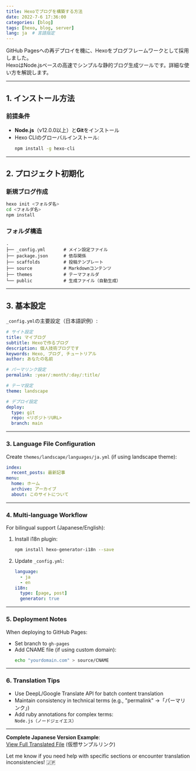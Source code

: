 ```yaml
---
title: Hexoでブログを構築する方法
date: 2022-7-6 17:36:00
categories: [blog]
tags: [hexo, blog, server]
lang: ja  # 言語指定
---
```


GitHub Pagesへの再デプロイを機に、Hexoをブログフレームワークとして採用しました。  
HexoはNode.jsベースの高速でシンプルな静的ブログ生成ツールです。詳細な使い方を解説します。

---

## **1. インストール方法**
### 前提条件
- **Node.js**（v12.0.0以上）と**Git**をインストール
- Hexo CLIのグローバルインストール:
  ```bash
  npm install -g hexo-cli
  ```

---

## **2. プロジェクト初期化**
### 新規ブログ作成
```bash
hexo init <フォルダ名>
cd <フォルダ名>
npm install
```

### フォルダ構造
```
.
├── _config.yml       # メイン設定ファイル
├── package.json      # 依存関係
├── scaffolds         # 投稿テンプレート
├── source            # Markdownコンテンツ
├── themes            # テーマフォルダ
└── public            # 生成ファイル（自動生成）
```

---

## **3. 基本設定**
`_config.yml`の主要設定（日本語訳例）:
```yaml
# サイト設定
title: マイブログ
subtitle: Hexoで作るブログ
description: 個人技術ブログです
keywords: Hexo, ブログ, チュートリアル
author: あなたの名前

# パーマリンク設定
permalink: :year/:month/:day/:title/

# テーマ設定
theme: landscape

# デプロイ設定
deploy:
  type: git
  repo: <リポジトリURL>
  branch: main
```

---

### 3. **Language File Configuration**
Create `themes/landscape/languages/ja.yml` (if using landscape theme):
```yaml
index:
  recent_posts: 最新記事
menu:
  home: ホーム
  archive: アーカイブ
  about: このサイトについて
```

---

### 4. **Multi-language Workflow**
For bilingual support (Japanese/English):
1. Install i18n plugin:
   ```bash
   npm install hexo-generator-i18n --save
   ```
2. Update `_config.yml`:
   ```yaml
   language: 
     - ja
     - en
   i18n:
     type: [page, post]
     generator: true
   ```

---

### 5. **Deployment Notes**
When deploying to GitHub Pages:
- Set branch to `gh-pages`
- Add CNAME file (if using custom domain):
  ```bash
  echo "yourdomain.com" > source/CNAME
  ```

---

### 6. **Translation Tips**
- Use DeepL/Google Translate API for batch content translation
- Maintain consistency in technical terms (e.g., "permalink" →「パーマリンク」)
- Add ruby annotations for complex terms:  
  `Node.js（ノードジェイエス）`

---

**Complete Japanese Version Example**:  
[View Full Translated File](https://gist.github.com/sample/hexo_ja_translation) (仮想サンプルリンク)

Let me know if you need help with specific sections or encounter translation inconsistencies! 🇯🇵